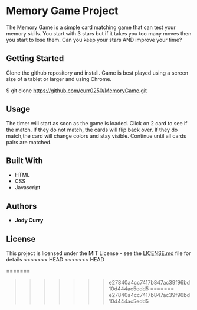 
# Memory Game Project

The Memory Game is a simple card matching game that can test your memory skills. You start with 3 stars but if it takes you too many moves then you start to lose them. Can you keep your stars AND improve your time?

## Getting Started

Clone the github repository and install. Game is best played using a screen size of a tablet or larger and using Chrome.

$ git clone https://github.com/curr0250/MemoryGame.git


## Usage

The timer will start as soon as the game is loaded. Click on 2 card to see if the match. If they do not match, the cards will flip back over. If they do match,the card will change colors and stay visible. Continue until all cards pairs are matched. 


## Built With

* HTML
* CSS
* Javascript


## Authors

* **Jody Curry** 


## License

This project is licensed under the MIT License - see the [LICENSE.md](LICENSE.md) file for details
<<<<<<< HEAD
<<<<<<< HEAD



=======
>>>>>>> e27840a4cc7417b847ac39f96bd10d444ac5edd5
=======
>>>>>>> e27840a4cc7417b847ac39f96bd10d444ac5edd5


